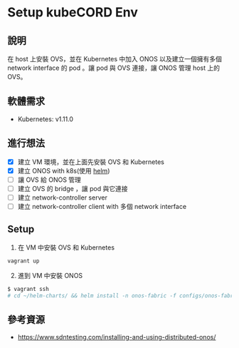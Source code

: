 # Setup kubeCORD Env

## 說明
在 host 上安裝 OVS，並在 Kubernetes 中加入 ONOS 以及建立一個擁有多個 network interface 的 pod 。讓 pod 與 OVS 連接，讓 ONOS 管理 host 上的 OVS。  

## 軟體需求
- Kubernetes: v1.11.0

## 進行想法
- [x] 建立 VM 環境，並在上面先安裝 OVS 和 Kubernetes
- [x] 建立 ONOS with k8s(使用 [helm](https://github.com/opencord/helm-charts/tree/6.0.0))
- [ ] 讓 OVS 給 ONOS 管理
- [ ] 建立 OVS 的 bridge ，讓 pod 與它連接
- [ ] 建立 network-controller server
- [ ] 建立 network-controller client with 多個 network interface

## Setup
1. 在 VM 中安裝 OVS 和 Kubernetes
```sh
vagrant up
```
2. 進到 VM 中安裝 ONOS
```sh
$ vagrant ssh
# cd ~/helm-charts/ && helm install -n onos-fabric -f configs/onos-fabric.yaml onos
```

## 參考資源
- https://www.sdntesting.com/installing-and-using-distributed-onos/

